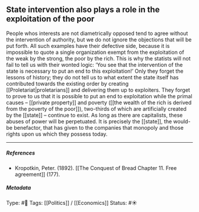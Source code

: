 ## State intervention also plays a role in the exploitation of the poor # 

People whos interests are not diametrically opposed tend to agree without the intervention of authority, but we do not ignore the objections that will be put forth. All such examples have their defective side, because it is impossible to quote a single organization exempt from the exploitation of the weak by the strong, the poor by the rich. This is why the statists will not fail to tell us with their wonted logic: ‘You see that the intervention of the state is necessary to put an end to this exploitation!’ Only they forget the lessons of history; they do not tell us to what extent the state itself has contributed towards the existing order by creating [[Proletariat|proletarians]] and delivering them up to exploiters. They forget to prove to us that it is possible to put an end to exploitation while the primal causes – [[private property]] and poverty ([[the wealth of the rich is derived from the poverty of the poor]]), two-thirds of which are artificially created by the [[state]] – continue to exist. As long as there are capitalists, these abuses of power will be perpetuated. It is precisely the [[state]], the would-be benefactor, that has given to the companies that monopoly and those rights upon us which they possess today.

___

##### References

 - Kropotkin, Peter. (1892). [[The Conquest of Bread Chapter 11. Free agreement]] (177). 

##### Metadata

Type: #🔴 
Tags: [[Politics]] / [[Economics]] 
Status: #☀️ 